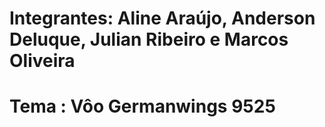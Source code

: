 # Integrantes: Aline Araújo, Anderson Deluque, Julian Ribeiro e Marcos Oliveira
# Tema : Vôo Germanwings 9525
